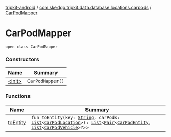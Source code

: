 [tripkit-android](../../index.md) / [com.skedgo.tripkit.data.database.locations.carpods](../index.md) / [CarPodMapper](./index.md)

# CarPodMapper

`open class CarPodMapper`

### Constructors

| Name | Summary |
|---|---|
| [&lt;init&gt;](-init-.md) | `CarPodMapper()` |

### Functions

| Name | Summary |
|---|---|
| [toEntity](to-entity.md) | `fun toEntity(key: `[`String`](https://kotlinlang.org/api/latest/jvm/stdlib/kotlin/-string/index.html)`, carPods: `[`List`](https://kotlinlang.org/api/latest/jvm/stdlib/kotlin.collections/-list/index.html)`<`[`CarPodLocation`](../-car-pod-location/index.md)`>): `[`List`](https://kotlinlang.org/api/latest/jvm/stdlib/kotlin.collections/-list/index.html)`<`[`Pair`](https://kotlinlang.org/api/latest/jvm/stdlib/kotlin/-pair/index.html)`<`[`CarPodEntity`](../-car-pod-entity/index.md)`, `[`List`](https://kotlinlang.org/api/latest/jvm/stdlib/kotlin.collections/-list/index.html)`<`[`CarPodVehicle`](../-car-pod-vehicle/index.md)`>?>>` |
